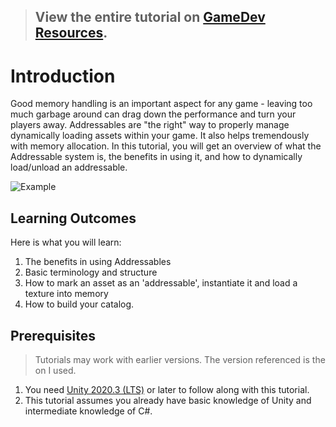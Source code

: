 > ## View the entire tutorial on [GameDev Resources](https://gamedev-resources.com/).
> 
# Introduction

Good memory handling is an important aspect for any game - leaving too much garbage around can drag down the performance and turn your players away. Addressables are "the right" way to properly manage dynamically loading assets within your game. It also helps tremendously with memory allocation. In this tutorial, you will get an overview of what the Addressable system is, the benefits in using it, and how to dynamically load/unload an addressable.

![Example](final.gif)

## Learning Outcomes
Here is what you will learn:

1. The benefits in using Addressables 
2. Basic terminology and structure
3. How to mark an asset as an 'addressable', instantiate it and load a texture into memory
4. How to build your catalog.

## Prerequisites

> Tutorials may work with earlier versions. The version referenced is the on I used.

1.	You need [Unity 2020.3 (LTS)](https://unity3d.com/get-unity/download) or later to follow along with this tutorial.
2.	This tutorial assumes you already have basic knowledge of Unity and intermediate knowledge of C#.


